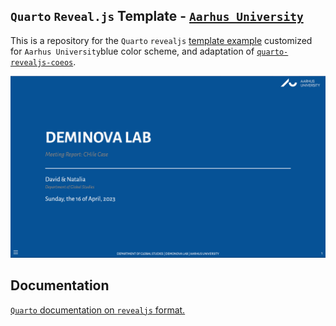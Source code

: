 ## `Quarto` `Reveal.js` Template - [`Aarhus University`](https://international.au.dk)


This is a repository for the `Quarto` `revealjs` [template example]() customized for `Aarhus University`blue color scheme, and adaptation of [`quarto-revealjs-coeos`](https://github.com/mcanouil/quarto-revealjs-coeos). 

![](aarhus-template.png)

## Documentation

[`Quarto` documentation on `revealjs` format.](https://quarto.org/docs/presentations/revealjs/)